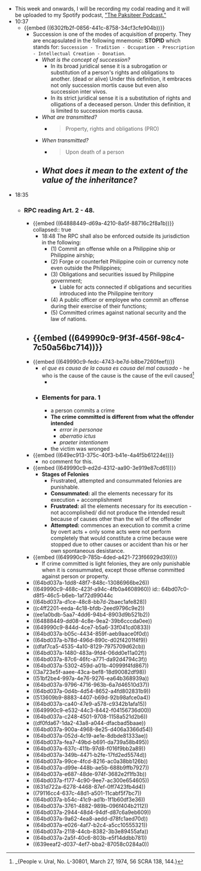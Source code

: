 - This week and onwards, I will be recording my codal reading and it will be uploaded to my Spotify podcast, ["The Paksiteer Podcast."](https://open.spotify.com/show/5ZDRCRz5epFESDaPkhKxkt?si=3a7728bd42784817)
- 10:37
	- {{embed ((6302fb2f-0856-441c-8758-34cf3cfe904b))}}
		- Succession is one of the modes of acquisition of property. They are encapsulated in the following mnemonic: **STOPID** which stands for: `Succession - Tradition - Occupation - Prescription - Intellectual Creation - Donation`.
			- *What is the concept of succession?*
				- In its broad juridical sense it is a subrogation or substitution of a person's rights and obligations to another. (dead or alive) Under this definition, it embraces not only succession mortis cause but even also succession inter vivos.
				- In its strict juridical sense it is a substitution of rights and olligations of a deceased person. Under this definition, it is limited to succession mortis causa.
			- *What are transmitted?*
				- > Property, rights and obligations (PRO)
			- *When transmitted?*
				- > Upon death of a person
			- *What does it mean to the extent of the value of the inheritance?*
				-
- 18:35
	- ### RPC reading Art. 2 - 48.
		- {{embed ((64888449-d69a-4210-8a5f-88716c2f8a1b))}}
		  collapsed:: true
			- 18:48 The RPC shall also be enforced outside its jurisdiction in the following:
				- (1) Commit an offense while on a Philippine ship or Philippine airship;
				- (2) Forge or counterfeit Philippine coin or currency note even outside the Philippines;
				- (3) Obligations and securities issued by Philippine government;
					- Liable for acts connected if obligations and securities introduced into the Philippine territory
				- (4) A public officer or employee who commit an offense during their exercise of their functions;
				- (5) Committed crimes against national security and the law of nations.
		- {{embed ((649990c9-9f3f-456f-98c4-7c50a56bc714))}}
			-
		- {{embed ((649990c9-fedc-4743-be7d-b8be7260feef))}}
			- *el que es causa de la causa es causa del mal causado* - he who is the cause of the cause is the cause of the evil caused[^1]
				- [^1]: _{People v. Ural, No. L-30801, March 27, 1974, 56 SCRA 138, 144.}
			- ### Elements for para. 1
				- a person commits a crime
				- **The crime committed is different from what the offender intended**
					- *error in personae*
					- *aberratio ictus*
					- *praeter intentionem*
				- the victim was wronged
		- {{embed ((649ec913-375c-40f3-b41e-4a4f5b61224e))}}
			- no comment for this.
		- {{embed ((649990c9-ed2d-4312-aa90-3e919e87cd61))}}
			- **Stages of Felonies**
				- Frustrated, attempted and consummated felonies are punishable.
				- **Consummated:** all the elements necessary for its execution + accomplishment
				- **Frustrated:** all the elements necessary for its execution - not accomplished/ did not produce the intended result because of causes other than the will of the offender
				- **Attempted:** commences an execution to commit a crime by overt acts + only some acts were not perform completely that would constitute a crime because were stopped due to other causes or accident than his or her own spontaneous desistance.
		- {{embed ((649990c9-785b-4ded-a421-723f66929d39))}}
			- If crime committed is light felonies, they are only punishable when it is consummated, except those offense committed against person or property.
		- ((64bd037a-1dd8-48f7-848c-13086966be26))
		- ((649990c9-468c-423f-a94c-4fb0a4608960))
		  id:: 64bd07c0-d8f5-46c5-b6eb-1af72d99044c
		- ((64bd037a-d1ce-48c8-bb7d-2baec1afe828))
		- ((c4ff2201-eeda-4c18-bfdb-2eed9796c9e2))
		- ((ee1a0bdb-5aa7-4dd6-94b4-8903d9b521b2))
		- ((64888449-dd08-4c8e-9ea2-39b6cccda0ee))
		- ((649990c9-844d-4ce7-b5a6-33f041cd0833))
		- ((64bd037a-b05c-4434-859f-aeb9aace0f0d))
		- ((64bd037a-b78d-496d-890c-d02f4201f4f9))
		- ((dfaf7ca5-4535-4a10-8129-7975709d62cb))
		- ((64bd037a-1480-483a-9fd4-06dd0e11a02f))
		- ((64bd037a-87c6-46fc-a771-da92d4794c3f))
		- ((64bd037a-5302-459d-a01b-40999f4fd867))
		- ((3a723e5f-aaee-43ca-bef8-18d90082df98))
		- ((51bf2be4-997a-4e76-9276-ea64b368939a))
		- ((64bd037a-9796-4716-963b-6a7d46510d37))
		- ((64bd037a-0d4b-4d54-8652-a4fd802831b9))
		- ((513609b9-8883-4407-b69d-92b98afce0a4))
		- ((64bd037a-ca40-47e9-a578-c9342b1afa15))
		- ((649990c9-e532-44c3-8442-f04156736d00))
		- ((64bd037a-c248-4501-9708-1158a521d2b6))
		- ((df0fda67-1da2-43a8-a044-dfacbad5baae))
		- ((64bd037a-900a-4968-8e25-d406a3366d54))
		- ((64bd037a-052d-4c19-ae1e-8dbde81333ae))
		- ((64bd037a-fea7-49bd-b691-da739a58b495))
		- ((64bd037a-637c-411b-97d8-f016f9bb2a89))
		- ((64bd037a-349b-4471-b2fe-17fd2ed5574d))
		- ((64bd037a-99ce-4fcd-8216-ac0a38bb126b))
		- ((64bd037a-d99e-448b-ae5b-688b9ffb7927))
		- ((64bd037a-e687-48de-974f-3682e2f1fb3b))
		- ((64bd037a-f177-4c90-9ee7-ac300e654605))
		- ((631d722a-6278-4468-87ef-0ff7423fb4d4))
		- ((79116cc4-637c-48d1-a501-11cabf5f7bc7))
		- ((64bd037a-b54c-41c9-ad1b-1f1b60df3e36))
		- ((64bd037a-3761-4882-989b-096f404b2112))
		- ((64bd037a-2944-48d4-94df-d87c6a9eb609))
		- ((64bd037a-9a62-4ea8-aedd-d78fc1aed70d))
		- ((64bd037a-e026-4af7-b2c4-a5cc10555321))
		- ((64bd037a-2118-44cb-8382-3b3e89455afa))
		- ((64bd037a-2a5f-40c6-803b-e5f14ddbb781))
		- ((639eeaf2-d037-4ef7-bba2-87058c0284a0))